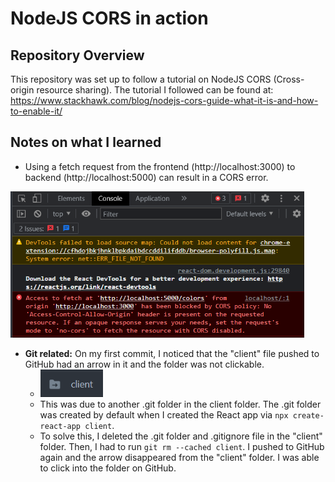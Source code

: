 # NodeJS CORS in action

## Repository Overview
This repository was set up to follow a tutorial on NodeJS CORS (Cross-origin resource sharing). The tutorial I followed can be found at: https://www.stackhawk.com/blog/nodejs-cors-guide-what-it-is-and-how-to-enable-it/

## Notes on what I learned
* Using a fetch request from the frontend (http://localhost:3000) to backend (http://localhost:5000) can result in a CORS error. 

<img src="images/cors-error.png" width="470" alt="CORS error in browser's console">

* **Git related:** On my first commit, I noticed that the "client" file pushed to GitHub had an arrow in it and the folder was not clickable.
  * <img src="images/folder-arrow.png" width="100" alt="Arrow on 'client' folder">
  * This was due to another .git folder in the client folder. The .git folder was created by default when I created the React app via `npx create-react-app client`.
  * To solve this, I deleted the .git folder and .gitignore file in the "client" folder. Then, I had to run `git rm --cached client`. I pushed to GitHub again and the arrow disappeared from the "client" folder. I was able to click into the folder on GitHub. 
